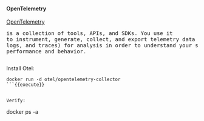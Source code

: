 #### OpenTelemetry



[OpenTelemetry](https://opentelemetry.io/) <pre class="file">is a collection of tools, APIs, and SDKs. You use it to instrument, generate, collect, and export telemetry data (metrics, logs, and traces) for analysis in order to understand your software's performance and behavior.
</pre>


<pre class="file">
</pre>

Install Otel:
```
docker run -d otel/opentelemetry-collector
```{{execute}}


Verify:
```
docker ps -a
```{{execute}}

